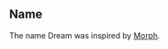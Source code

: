 <!-- TODO LATER Coverage badge on coveralls; better yet, link to an online version of
     the Bisect coverage report - probably in gh-pages. Generate the badge
     from coveralls, though - it's easier to maintain. -->
<!-- TODO LATER CI badges, opam link badge, npm badge. -->

## Name

The name Dream was inspired by [Morph][morph].

[morph]: https://github.com/reason-native-web/morph
